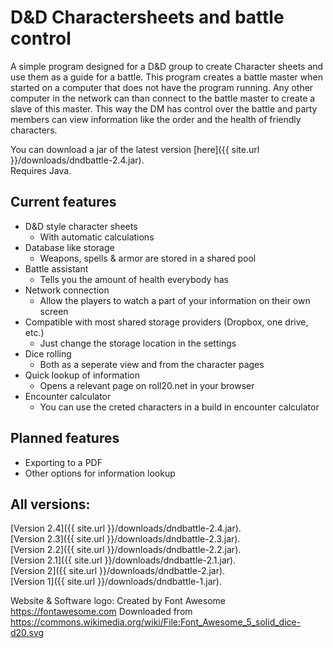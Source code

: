 # D&D Charactersheets and battle control
A simple program designed for a D&amp;D group to create Character sheets and use them as a guide for a battle. This program creates a battle master when started on a computer that does not have the program running. Any other computer in the network can than connect to the battle master to create a slave of this master. This way the DM has control over the battle and party members can view information like the order and the health of friendly characters.

You can download a jar of the latest version [here]({{ site.url }}/downloads/dndbattle-2.4.jar).  
Requires Java.

## Current features
* D&D style character sheets
  * With automatic calculations
* Database like storage
  * Weapons, spells & armor are stored in a shared pool
* Battle assistant
  * Tells you the amount of health everybody has
* Network connection
  * Allow the players to watch a part of your information on their own screen
* Compatible with most shared storage providers (Dropbox, one drive, etc.)
  * Just change the storage location in the settings
* Dice rolling
  * Both as a seperate view and from the character pages
* Quick lookup of information
  * Opens a relevant page on roll20.net in your browser
* Encounter calculator
  * You can use the creted characters in a build in encounter calculator

## Planned features
* Exporting to a PDF
* Other options for information lookup

## All versions:
[Version 2.4]({{ site.url }}/downloads/dndbattle-2.4.jar).  
[Version 2.3]({{ site.url }}/downloads/dndbattle-2.3.jar).  
[Version 2.2]({{ site.url }}/downloads/dndbattle-2.2.jar).  
[Version 2.1]({{ site.url }}/downloads/dndbattle-2.1.jar).  
[Version 2]({{ site.url }}/downloads/dndbattle-2.jar).  
[Version 1]({{ site.url }}/downloads/dndbattle-1.jar).

Website & Software logo:
Created by Font Awesome https://fontawesome.com
Downloaded from https://commons.wikimedia.org/wiki/File:Font_Awesome_5_solid_dice-d20.svg

